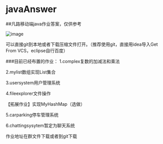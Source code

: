 # javaAnswer
##凡路移动端java作业答案，仅供参考

![image](https://user-images.githubusercontent.com/78654044/151491265-c24bb812-6bb6-444b-8896-f28f0e7e115f.png)

可以直接git到本地或者下载压缩文件打开。（推荐使用git，直接用idea导入Get From VCS，eclipse自行百度）

###目前已经布置的作业：
1.complex复数的加减法和乘法

2.mylist数组实现List集合

3.usersystem用户管理系统

4.fileexplorer文件操作

【拓展作业】实现MyHashMap（选做）

5.carparking停车管理系统

6.chattingsysytem暂定为聊天系统

作业地址在群文件下载或者到git下载